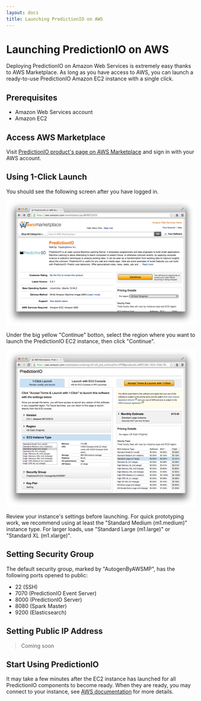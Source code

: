 ```yaml
---
layout: docs
title: Launching PredictionIO on AWS
---
```


# Launching PredictionIO on AWS

Deploying PredictionIO on Amazon Web Services is extremely easy thanks
to AWS Marketplace. As long as you have access to AWS, you can launch a
ready-to-use PredictionIO Amazon EC2 instance with a single click.

## Prerequisites

* Amazon Web Services account
* Amazon EC2

## Access AWS Marketplace

Visit [PredictionIO product's page on AWS Marketplace](https://aws.amazon.com/marketplace/pp/B00ECGJYGE) and sign in with your
AWS account.

## Using 1-Click Launch

You should see the following screen after you have logged in.

![alt text](../images/awsm-product.png)

Under the big yellow "Continue" botton, select the region where you want to
launch the PredictionIO EC2 instance, then click "Continue".

![alt text](../images/awsm-1click.png)

Review your instance's settings before launching. For quick prototyping work,
we recommend using at least the "Standard Medium (m1.medium)" instance type.
For larger loads, use "Standard Large (m1.large)" or "Standard XL (m1.xlarge)".

## Setting Security Group

The default security group, marked by "AutogenByAWSMP", has the following ports opened to public:

* 22 (SSH)
* 7070 (PredictionIO Event Server)
* 8000 (PredictionIO Server)
* 8080 (Spark Master)
* 9200 (Elasticsearch)

## Setting Public IP Address

> Coming soon

## Start Using PredictionIO

It may take a few minutes after the EC2 instance has launched for all
PredictionIO components to become ready. When they are ready, you may connect to your instance, see [AWS documentation](http://docs.aws.amazon.com/AWSEC2/latest/UserGuide/ec2-connect-to-instance-linux.html) for more details.
